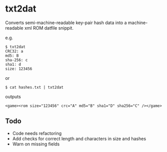 # txt2dat
Converts semi-machine-readable key-pair hash data into a machine-readable xml ROM datfile snippit.


e.g.
```
$ txt2dat
CRC32: a
md5: B
sha-256: c
sha1: d
size: 123456
```

or

```
$ cat hashes.txt | txt2dat
```

outputs

```
<game><rom size="123456" crc="A" md5="B" sha1="D" sha256="C" /></game>
```

## Todo

* Code needs refactoring
* Add checks for correct length and characters in size and hashes
* Warn on missing fields

